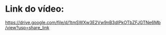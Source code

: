 # Link do vídeo: 
https://drive.google.com/file/d/1tmSWXw3E2Vw9nB3dIPkOTbZFJGTNe6Mb/view?usp=share_link
